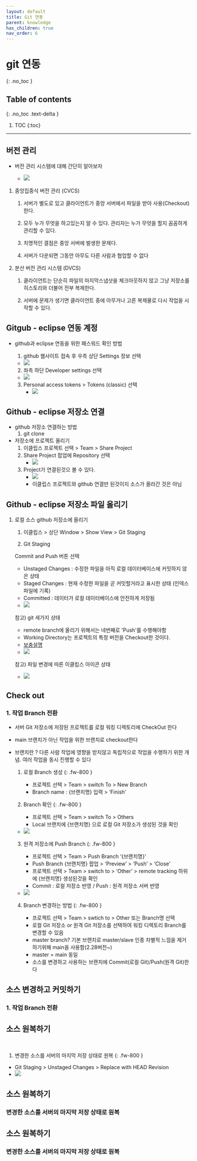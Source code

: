 ```yaml
---
layout: default
title: Git 연동
parent: knowledge
has_children: true
nav_order: 6
---
```


# git 연동
{: .no_toc }

## Table of contents
{: .no_toc .text-delta }

1. TOC
{:toc}

---
## 버전 관리
- 버전 관리 시스템에 대해 간단히 알아보자

    *   ![](./images/git/9.png)
    
1. 중앙집중식 버전 관리 (CVCS)

    1) 서버가 별도로 있고 클라이언트가 중앙 서버에서 파일을 받아 사용(Checkout)한다.
    
    2) 모두 누가 무엇을 하고있는지 알 수 있다. 관리자는 누가 무엇을 할지 꼼꼼하게 관리할 수 있다. 
    
    3) 치명적인 결점은 중앙 서버에 발생한 문제다.
    
    4) 서버가 다운되면 그동안 아무도 다른 사람과 협업할 수 없다

2. 분산 버전 관리 시스템 (DVCS) 

    1) 클라이언트는 단순히 파일의 마지막스냅샷을 체크아웃하지 않고 그냥 저장소를 히스토리와 더불어 전부 복제한다.
    
    2) 서버에 문제가 생기면 클라이언트 중에 아무거나 고른 복제물로 다시 작업을 시작할 수 있다.


## Gitgub - eclipse 연동 계정

- github과 eclipse 연동을 위한 패스워드 확인 방법

  1. github 웹사이트 접속 후 우측 상단 Settings 정보 선택
    *   ![](./images/git/1.png)
  
  2. 좌측 하단 Developer settings 선택
    *   ![](./images/git/2.png)
  	
  3. Personal access tokens > Tokens (classic) 선택
  	 *    ![](./images/git/3.png)
  
  
## Github - eclipse 저장소 연결
- github 저장소 연결하는 방법
  1. git clone
- 저장소에 프로젝트 올리기
  1. 이클립스 프로젝트 선택 > Team > Share Project
  2. Share Project 팝업에 Repository 선택
      *   ![](./images/git/4.png)
  3. Project가 연결된것으 볼 수 있다.
      *   ![](./images/git/5.png)
      - 이클립스 프로젝트와 github 연결만 된것이지 소스가 올라간 것은 아님
      
## Github - eclipse 저장소 파일 올리기
  1. 로컬 소스 github 저장소에 올리기 
  
     1) 이클립스 > 상단 Window > Show View > Git Staging 
     
     2) Git Staging
        
      Commit and Push 버튼 선택 
      
     	- Unstaged Changes : 수정한 파일을 아직 로컬 데이터베이스에 커밋하지 않은 상태
     	- Staged Changes   : 현재 수정한 파일을 곧 커밋할거라고 표시한 상태 (인덱스 파일에 기록)
     	- Committed        : 데이터가 로컬 데이터베이스에 안전하게 저장됨
     
      *   ![](./images/git/7.png)
      
     참고) git 세가지 상태
      + remote branch에 올리기 위해서는 네번째로 'Push'를 수행해야함
      + Working Directory는 프로젝트의 특정 버전을 Checkout한 것이다.
      + [보충설명](https://code-lab1.tistory.com/252)
      
      *   ![](./images/git/6.png)
      
     참고) 파일 변경에 따른 이클립스 아이콘 상태
      
      *   ![](./images/git/8.png)
     
      
## Check out
<h3>1. 작업 Branch 전환</h3>
  
* 서버 Git 저장소에 저장된 프로젝트를 로컬 워킹 디렉토리에 CheckOut 한다
* main 브랜치가 아닌 작업을 위한 브랜치로 checkout한다
* 브랜치란 ? 다른 사람 작업에 영향을 받지않고 독립적으로 작업을 수행하기 위한 개념. 여러 작업을 동시 진행할 수 있다


	1) 로컬 Branch 생성
	{: .fw-800 }

		* 프로젝트 선택 > Team > switch To > New Branch
		* Branch name : {브랜치명} 입력 > ‘Finish’


	2) Branch 확인
	{: .fw-800 }
   
		* 프로젝트 선택 > Team > switch To > Others
		* Local 브랜치에 {브랜치명} 으로 로컬 Git 저장소가 생성된 것을 확인

	*   ![](./images/git/10.png)
   	
	3) 원격 저장소에 Push Branch
	{: .fw-800 }
	
		* 프로젝트 선택 > Team > Push Branch ‘{브랜치명}’
		* Push Branch {브랜치명} 팝업 > ‘Preview’ > ‘Push’ > ‘Close’
		* 프로젝트 선택 > Team > switch to > ‘Other’ > remote tracking 하위에 
     {브랜치명} 생성된것을 확인
		* Commit : 로컬 저장소 반영 / Push : 원격 저장소 서버 반영
		
	*   ![](./images/git/11.png)
      
   	
	4) Branch 변경하는 방법
	{: .fw-800 }

		* 프로젝트 선택 > Team > swtich to > Other 또는 Branch명 선택
		* 로컬 Git 저장소 or 원격 Git 저장소를 선택하여 워킹 디렉토리 Branch를 변경할 수 있음
		* master branch? 기본 브랜치로 master/slave 인종 차별적 느낌을 제거하기위해 main을 사용함(2.28버전~)
		* master = main 동일
		* 소스를 변경하고 사용하는 브랜치에 Commit(로컬 Git)/Push(원격 Git)한다
		
## 소스 변경하고 커밋하기
<h3>1. 작업 Branch 전환</h3>

## 소스 원복하기
<br/>

1) 변경한 소스를 서버의 마지막 저장 상태로 원복
{: .fw-800 }

 -  Git Staging > Unstaged Changes > Replace with HEAD Revision
 - ![](./images/git/12.png)
	
## 소스 원복하기
<h3>변경한 소스를 서버의 마지막 저장 상태로 원복</h3>
	
## 소스 원복하기
<h3>변경한 소스를 서버의 마지막 저장 상태로 원복</h3>